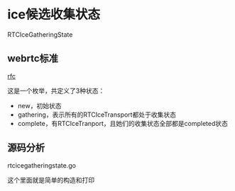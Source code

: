 # ice候选收集状态

RTCIceGatheringState

## webrtc标准

[rfc](https://www.w3.org/TR/webrtc/#rtcicegatheringstate-enum)

这是一个枚举，共定义了3种状态：

- new，初始状态
- gathering，表示所有的RTCIceTransport都处于收集状态
- complete，有RTCIceTranport，且她们的收集状态全部都是completed状态

## 源码分析

rtcicegatheringstate.go

这个里面就是简单的构造和打印
